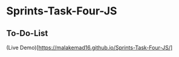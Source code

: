 # Sprints-Task-Four-JS
## To-Do-List

(Live Demo)[https://malakemad16.github.io/Sprints-Task-Four-JS/]
